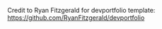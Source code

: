 Credit to Ryan Fitzgerald for devportfolio template: https://github.com/RyanFitzgerald/devportfolio
